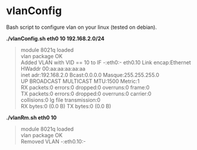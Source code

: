 # vlanConfig

Bash script to configure vlan on your linux (tested on debian).

**./vlanConfig.sh eth0 10 192.168.2.0/24**  

>module 8021q loaded  
vlan package OK  
Added VLAN with VID == 10 to IF -:eth0:-
eth0.10   Link encap:Ethernet  HWaddr 00:aa:aa:aa:aa:aa  
          inet adr:192.168.2.0  Bcast:0.0.0.0  Masque:255.255.255.0  
          UP BROADCAST MULTICAST  MTU:1500  Metric:1  
          RX packets:0 errors:0 dropped:0 overruns:0 frame:0  
          TX packets:0 errors:0 dropped:0 overruns:0 carrier:0  
          collisions:0 lg file transmission:0  
          RX bytes:0 (0.0 B)  TX bytes:0 (0.0 B)  

 **./vlanRm.sh eth0 10**
>module 8021q loaded  
vlan package OK  
Removed VLAN -:eth0.10:-  
